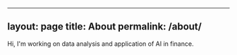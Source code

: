   ---
  layout: page
  title: About
  permalink: /about/
  ---

Hi, I'm working on data analysis and application of AI in finance. 
